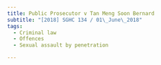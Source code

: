 ```yaml
---
title: Public Prosecutor v Tan Meng Soon Bernard 
subtitle: "[2018] SGHC 134 / 01\_June\_2018"
tags:
  - Criminal law
  - Offences
  - Sexual assault by penetration

---
```


